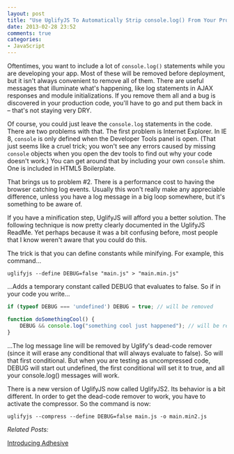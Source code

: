 ```yaml
---
layout: post
title: "Use UglifyJS To Automatically Strip console.log() From Your Production JavaScript"
date: 2013-02-28 23:52
comments: true
categories: 
- JavaScript
---
```


Oftentimes, you want to include a lot of `console.log()` statements while you are developing your app.  Most of these will be removed before deployment, but it isn't always convenient to remove all of them.  There are useful messages that illuminate what's happening, like log statements in AJAX responses and module initializations.  If you remove them all and a bug is discovered in your production code, you'll have to go and put them back in – that's not staying very DRY.

Of course, you could just leave the `console.log` statements in the code.  There are two problems with that. The first problem is Internet Explorer.  In IE 8, `console` is only defined when the Developer Tools panel is open.  (That just seems like a cruel trick; you won't see any errors caused by missing `console` objects when you open the dev tools to find out why your code doesn't work.)  You can get around that by including your own `console` shim.  One is included in HTML5 Boilerplate.  

That brings us to problem #2.  There is a performance cost to having the browser catching log events.  Usually this won't really make any appreciable difference, unless you have a log message in a big loop somewhere, but it's something to be aware of.

If you have a minification step, UglifyJS will afford you a better solution. The following technique is now pretty clearly documented in the UglifyJS ReadMe.  Yet perhaps because it was a bit confusing before, most people that I know weren't aware that you could do this.

The trick is that you can define constants while minifying.  For example, this command...

`uglifyjs --define DEBUG=false "main.js" > "main.min.js"`

...Adds a temporary constant called DEBUG that evaluates to false. So if in your code you write...

``` js
if (typeof DEBUG === 'undefined') DEBUG = true; // will be removed

function doSomethingCool() {
	DEBUG && console.log("something cool just happened"); // will be removed
}
```

...The log message line will be removed by Uglify's dead-code remover (since it will erase any conditional that will always evaluate to false).  So will that first conditional.  But when you are testing as uncompressed code, DEBUG will start out undefined, the first conditional will set it to true, and all your console.log() messages will work.

There is a new version of UglifyJS now called UglifyJS2.  Its behavior is a bit different.  In order to get the dead-code remover to work, you have to activate the compressor.  So the command is now:

`uglifyjs --compress --define DEBUG=false main.js -o main.min2.js`

_Related Posts:_

[Introducing Adhesive](/blog/2013/11/14/introducing-adhesive/)
